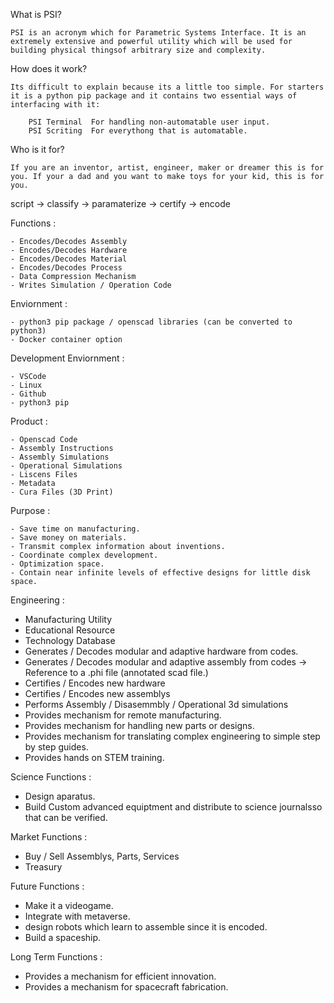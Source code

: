 What is PSI?

    PSI is an acronym which for Parametric Systems Interface. It is an extremely extensive and powerful utility which will be used for building physical thingsof arbitrary size and complexity.

How does it work?

    Its difficult to explain because its a little too simple. For starters it is a python pip package and it contains two essential ways of interfacing with it:

        PSI Terminal  For handling non-automatable user input.
        PSI Scriting  For everythong that is automatable.

Who is it for?

    If you are an inventor, artist, engineer, maker or dreamer this is for you. If your a dad and you want to make toys for your kid, this is for you. 




script -> classify -> paramaterize -> certify -> encode

Functions :

    - Encodes/Decodes Assembly
    - Encodes/Decodes Hardware
    - Encodes/Decodes Material
    - Encodes/Decodes Process
    - Data Compression Mechanism
    - Writes Simulation / Operation Code

Enviornment :

    - python3 pip package / openscad libraries (can be converted to python3)
    - Docker container option

Development Enviornment :

    - VSCode
    - Linux
    - Github
    - python3 pip

Product :

    - Openscad Code
    - Assembly Instructions
    - Assembly Simulations
    - Operational Simulations
    - Liscens Files
    - Metadata
    - Cura Files (3D Print)

Purpose :

    - Save time on manufacturing.
    - Save money on materials.
    - Transmit complex information about inventions.
    - Coordinate complex development.
    - Optimization space.
    - Contain near infinite levels of effective designs for little disk space.
    


Engineering :

- Manufacturing Utility 
- Educational Resource
- Technology Database
- Generates / Decodes modular and adaptive hardware from codes.
- Generates / Decodes modular and adaptive assembly from codes -> Reference to a .phi file (annotated scad file.)
- Certifies / Encodes new hardware
- Certifies / Encodes new assemblys
- Performs Assembly / Disasemmbly / Operational 3d simulations 
- Provides mechanism for remote manufacturing.
- Provides mechanism for handling new parts or designs.
- Provides mechanism for translating complex engineering to simple step by step guides.
- Provides hands on STEM training.

Science Functions :

- Design aparatus.
- Build Custom advanced equiptment and distribute to science journalsso that can be verified.

Market Functions :

- Buy / Sell  Assemblys, Parts, Services
- Treasury


Future Functions :

- Make it a videogame.
- Integrate with metaverse.
- design robots which learn to assemble since it is encoded.
- Build a spaceship.

Long Term Functions :

- Provides a mechanism for efficient innovation.
- Provides a mechanism for spacecraft fabrication.